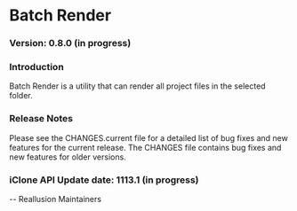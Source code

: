# Batch Render

### Version: 0.8.0 (in progress)

### Introduction

Batch Render is a utility that can render all project files in the selected folder.

### Release Notes

Please see the CHANGES.current file for a detailed list of bug fixes and
new features for the current release. The CHANGES file contains bug fixes
and new features for older versions.

### iClone API Update date: 1113.1 (in progress)


 -- Reallusion Maintainers